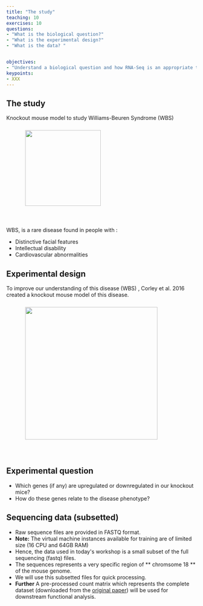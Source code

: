 ```yaml
---
title: "The study"
teaching: 10
exercises: 10
questions:
- "What is the biological question?"
- "What is the experimental design?"
- "What is the data? "


objectives:
- "Understand a biological question and how RNA-Seq is an appropriate tool to answer a few specific questions ..."
keypoints:
- XXX
---
```



## The study
Knockout mouse model to study Williams-Beuren Syndrome (WBS)

<figure>
  <img src="{{ page.root }}/fig/the_study.png" style="margin:10px;height:200px"/>
  </figure><br>


WBS, is a rare disease found in people with :
- Distinctive facial features
- Intellectual disability
- Cardiovascular abnormalities


## Experimental design
To improve our understanding of this disease (WBS) , Corley et al. 2016 created a knockout mouse model of this disease.

<figure>
  <img src="{{ page.root }}/fig/experimental_design.png" style="margin:10px;height:350px"/>
 </figure><br>
 
 ## Experimental question
- Which genes (if any) are upregulated or downregulated in our knockout mice?
- How do these genes relate to the disease phenotype?
 

## Sequencing data (subsetted)
- Raw sequence files are provided in FASTQ format.
- **Note:** The virtual machine instances available for training are of limited size (16 CPU and 64GB RAM)
- Hence, the data used in today's workshop is a small subset of the full sequencing (fastq) files.
- The sequences represents a very specific region of ** chromsome 18 ** of the mouse genome.
- We will use this subsetted files for quick processing.
- **Further** A pre-processed count matrix which represents the complete dataset (downloaded from the [original paper](https://pubmed.ncbi.nlm.nih.gov/27295951/)) will be used for downstream functional analysis.
  
